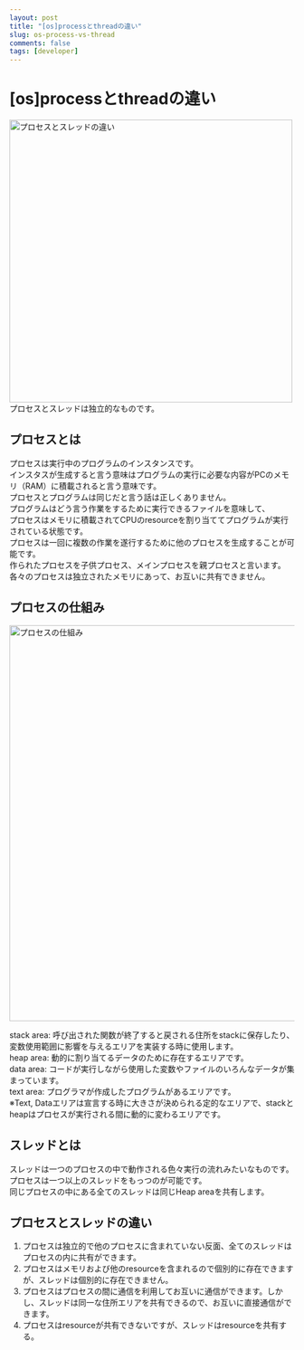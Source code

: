 ```yaml
---
layout: post
title: "[os]processとthreadの違い"
slug: os-process-vs-thread
comments: false
tags: [developer]
---
```

# [os]processとthreadの違い
<img src="https://drive.google.com/uc?export=view&id=1GDoTF_NzXa5Vfgc-63SX7EoVypdn3Rov" alt="プロセスとスレッドの違い"  width="500" >
プロセスとスレッドは独立的なものです。  

## プロセスとは
プロセスは実行中のプログラムのインスタンスです。  
インスタスが生成すると言う意味はプログラムの実行に必要な内容がPCのメモリ（RAM）に積載されると言う意味です。  
プロセスとプログラムは同じだと言う話は正しくありません。  
プログラムはどう言う作業をするために実行できるファイルを意味して、  
プロセスはメモリに積載されてCPUのresourceを割り当ててプログラムが実行されている状態です。  
プロセスは一回に複数の作業を遂行するために他のプロセスを生成することが可能です。  
作られたプロセスを子供プロセス、メインプロセスを親プロセスと言います。  
各々のプロセスは独立されたメモリにあって、お互いに共有できません。  

<script async src="https://pagead2.googlesyndication.com/pagead/js/adsbygoogle.js?client=ca-pub-7886659064712565"
     crossorigin="anonymous"></script>
<!-- 디스플레이 광고 -->
<ins class="adsbygoogle"
     style="display:block"
     data-ad-client="ca-pub-7886659064712565"
     data-ad-slot="1939383573"
     data-ad-format="auto"
     data-full-width-responsive="true"></ins>
<script>
     (adsbygoogle = window.adsbygoogle || []).push({});
</script>
  
## プロセスの仕組み
<img src="https://drive.google.com/uc?export=view&id=1wEPsdM5eyN8zOJr5JzefQHSU67UGPM3c" alt="プロセスの仕組み"  width="700" >

stack area: 呼び出された関数が終了すると戻される住所をstackに保存したり、変数使用範囲に影響を与えるエリアを実装する時に使用します。  
heap area: 動的に割り当てるデータのために存在するエリアです。  
data area: コードが実行しながら使用した変数やファイルのいろんなデータが集まっています。  
text area: プログラマが作成したプログラムがあるエリアです。  
※Text, Dataエリアは宣言する時に大きさが決められる定的なエリアで、stackとheapはプロセスが実行される間に動的に変わるエリアです。  

## スレッドとは
スレッドは一つのプロセスの中で動作される色々実行の流れみたいなものです。  
プロセスは一つ以上のスレッドをもっつのが可能です。  
同じプロセスの中にある全てのスレッドは同じHeap areaを共有します。  
<script async src="https://pagead2.googlesyndication.com/pagead/js/adsbygoogle.js?client=ca-pub-7886659064712565"
     crossorigin="anonymous"></script>
<!-- 디스플레이 광고 -->
<ins class="adsbygoogle"
     style="display:block"
     data-ad-client="ca-pub-7886659064712565"
     data-ad-slot="1939383573"
     data-ad-format="auto"
     data-full-width-responsive="true"></ins>
<script>
     (adsbygoogle = window.adsbygoogle || []).push({});
</script>
  
## プロセスとスレッドの違い
1. プロセスは独立的で他のプロセスに含まれていない反面、全てのスレッドはプロセスの内に共有ができます。  
2. プロセスはメモリおよび他のresourceを含まれるので個別的に存在できますが、スレッドは個別的に存在できません。  
3. プロセスはプロセスの間に通信を利用してお互いに通信ができます。しかし、スレッドは同一な住所エリアを共有できるので、お互いに直接通信ができます。  
4. プロセスはresourceが共有できないですが、スレッドはresourceを共有する。  